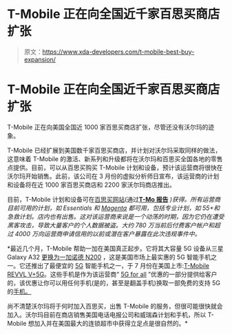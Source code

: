 # T-Mobile 正在向全国近千家百思买商店扩张

> 原文：<https://www.xda-developers.com/t-mobile-best-buy-expansion/>

# T-Mobile 正在向全国近千家百思买商店扩张

T-Mobile 正在向美国全国近 1000 家百思买商店扩张，尽管还没有沃尔玛的迹象。

T-Mobile 已经扩展到美国数千家百思买商店，并计划对沃尔玛采取同样的做法，这意味着 T-Mobile 的激活、新系列和升级都将在沃尔玛和百思买全国各地的零售点提供。目前，可以从百思买购买 T-Mobile 计划和设备，预计该运营商将很快在沃尔玛开始销售。此前，该公司在 3 月份的虚拟分析师日宣布，该运营商的计划和设备将在近 1000 家百思买商店和 2200 家沃尔玛商店推出。

目前，T-Mobile 计划和设备可在[百思买网站](https://shop-links.co/1750205369679864684?u1=aa035981-1cd6-4bad-84b7-591cf8cca15a)(通过[**T-Mo 报告**](https://tmo.report/2021/08/t-mobile-services-and-deals-now-available-at-best-buy/) *)获得。所有运营商目前可用的计划，如 Essentials 和 [Magenta](https://www.xda-developers.com/t-mobile-giving-magenta-plan-users-free-subscription-apple-tv/) 都可用，包括专业计划，如 55+和急救计划。店内也有出售。这对该运营商来说是一个动荡的时期，因为它仍在遭受黑客攻击，导致大量客户的个人数据被盗。大约 780 万当前后付费客户帐户和超过 4000 万向运营商申请信用的以前或潜在客户暴露在此次违规事件中。*

 *最近几个月，T-Mobile 帮助一加在美国真正起步。它将其大容量 5G 设备从三星 Galaxy A32 [更换为一加诺德 N200](https://www.xda-developers.com/t-mobile-free-5g-phone-oneplus-nord-200/) ，这是美国市场上最实惠的 5G 智能手机之一。它还推出了最便宜的 [5G](https://xda-developers.com/5g) 智能手机之一，于 7 月份在美国上市:[T-Mobile REVVL V+5G](https://www.xda-developers.com/t-mobile-revvl-v-plus-5g-launch/)。这些手机是作为该运营商“ [5G for all](https://www.xda-developers.com/t-mobile-free-5g-phone-unlimited-5g-data-plans/) ”优惠的一部分提供给客户的，该优惠让你可以用任何手机(是的，甚至是翻盖手机)换取一部免费的支持 5G 的[手机。](https://www.xda-developers.com/t-mobile-free-5g-phone-oneplus-nord-200/)

尚不清楚沃尔玛将于何时加入百思买，出售 T-Mobile 的服务，但很可能很快就会加入。沃尔玛目前在商店销售美国电话电报公司和威瑞森计划和手机，所以 T-Mobile 想加入并在美国最大的连锁超市中获得立足点是很自然的。*